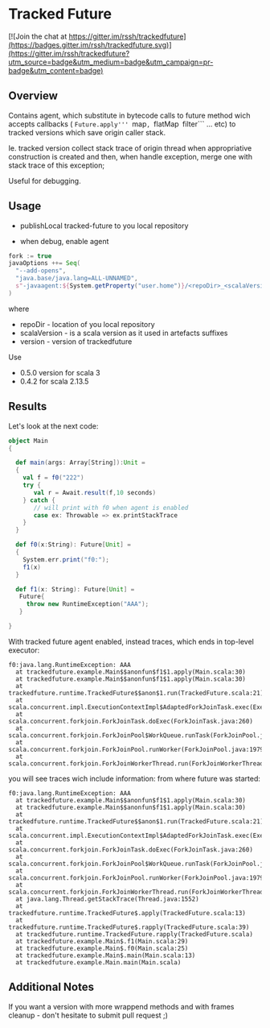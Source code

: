 # Tracked Future

[![Join the chat at https://gitter.im/rssh/trackedfuture](https://badges.gitter.im/rssh/trackedfuture.svg)](https://gitter.im/rssh/trackedfuture?utm_source=badge&utm_medium=badge&utm_campaign=pr-badge&utm_content=badge)

##  Overview


  Contains agent, which substitute in bytecode calls to future method wich accepts callbacks
  ( ```Future.apply''' ```map```, ```flatMap``` ```filter``` ... etc) to tracked versions which save origin caller stack.

   Ie. tracked version collect stack trace of origin thread when appropriative construction is created and then,
  when handle exception, merge one with stack trace of this exception; 

 Useful for debugging. 

## Usage

  *  publishLocal  tracked-future to you local repository

  *  when debug, enable agent 
~~~scala
fork := true
javaOptions ++= Seq(
  "--add-opens", 
  "java.base/java.lang=ALL-UNNAMED",
  s"-javaagent:${System.getProperty("user.home")}/<repoDir>_<scalaVersion>/<version>/jars/trackedfuture_<scalaVersion>-assembly.jar"
)
~~~

 where 
  - repoDir - location of you local repository
  - scalaVersion - is a scala version as it used in artefacts suffixes
  - version - version of trackedfuture

Use
 * 0.5.0 version for scala 3
 * 0.4.2 for scala 2.13.5

##  Results 

Let's look at the next code:
~~~scala
object Main
{

  def main(args: Array[String]):Unit =
  {
    val f = f0("222")
    try {
       val r = Await.result(f,10 seconds)
    } catch {
       // will print with f0 when agent is enabled
       case ex: Throwable => ex.printStackTrace
    }
  }

  def f0(x:String): Future[Unit] =
  {
    System.err.print("f0:");
    f1(x)
  }

  def f1(x: String): Future[Unit] =
   Future{
     throw new RuntimeException("AAA");
   }

}

~~~

With tracked future agent enabled, instead traces, which ends in top-level executor:

~~~
f0:java.lang.RuntimeException: AAA
  at trackedfuture.example.Main$$anonfun$f1$1.apply(Main.scala:30)
  at trackedfuture.example.Main$$anonfun$f1$1.apply(Main.scala:30)
  at trackedfuture.runtime.TrackedFuture$$anon$1.run(TrackedFuture.scala:21)
  at scala.concurrent.impl.ExecutionContextImpl$AdaptedForkJoinTask.exec(ExecutionContextImpl.scala:121)
  at scala.concurrent.forkjoin.ForkJoinTask.doExec(ForkJoinTask.java:260)
  at scala.concurrent.forkjoin.ForkJoinPool$WorkQueue.runTask(ForkJoinPool.java:1339)
  at scala.concurrent.forkjoin.ForkJoinPool.runWorker(ForkJoinPool.java:1979)
  at scala.concurrent.forkjoin.ForkJoinWorkerThread.run(ForkJoinWorkerThread.java:107)
~~~

you will see traces wich include information: from where future was started:

~~~
f0:java.lang.RuntimeException: AAA
  at trackedfuture.example.Main$$anonfun$f1$1.apply(Main.scala:30)
  at trackedfuture.example.Main$$anonfun$f1$1.apply(Main.scala:30)
  at trackedfuture.runtime.TrackedFuture$$anon$1.run(TrackedFuture.scala:21)
  at scala.concurrent.impl.ExecutionContextImpl$AdaptedForkJoinTask.exec(ExecutionContextImpl.scala:121)
  at scala.concurrent.forkjoin.ForkJoinTask.doExec(ForkJoinTask.java:260)
  at scala.concurrent.forkjoin.ForkJoinPool$WorkQueue.runTask(ForkJoinPool.java:1339)
  at scala.concurrent.forkjoin.ForkJoinPool.runWorker(ForkJoinPool.java:1979)
  at scala.concurrent.forkjoin.ForkJoinWorkerThread.run(ForkJoinWorkerThread.java:107)
  at java.lang.Thread.getStackTrace(Thread.java:1552)
  at trackedfuture.runtime.TrackedFuture$.apply(TrackedFuture.scala:13)
  at trackedfuture.runtime.TrackedFuture$.rapply(TrackedFuture.scala:39)
  at trackedfuture.runtime.TrackedFuture.rapply(TrackedFuture.scala) 
  at trackedfuture.example.Main$.f1(Main.scala:29)
  at trackedfuture.example.Main$.f0(Main.scala:25)
  at trackedfuture.example.Main$.main(Main.scala:13)
  at trackedfuture.example.Main.main(Main.scala)
~~~

## Additional Notes
 
If you want a version with more wrappend methods and with frames cleanup - don't hesitate to submit pull request ;)


